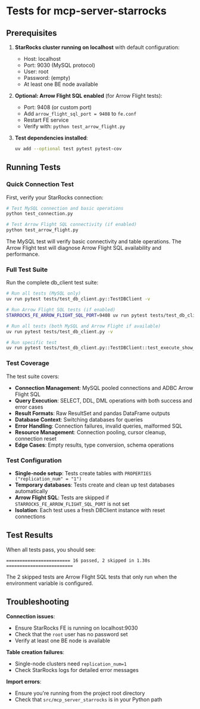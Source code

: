 # Tests for mcp-server-starrocks

## Prerequisites

1. **StarRocks cluster running on localhost** with default configuration:
   - Host: localhost
   - Port: 9030 (MySQL protocol) 
   - User: root
   - Password: (empty)
   - At least one BE node available

2. **Optional: Arrow Flight SQL enabled** (for Arrow Flight tests):
   - Port: 9408 (or custom port)
   - Add `arrow_flight_sql_port = 9408` to `fe.conf`
   - Restart FE service
   - Verify with: `python test_arrow_flight.py`

3. **Test dependencies installed**:
   ```bash
   uv add --optional test pytest pytest-cov
   ```

## Running Tests

### Quick Connection Test
First, verify your StarRocks connection:
```bash
# Test MySQL connection and basic operations
python test_connection.py

# Test Arrow Flight SQL connectivity (if enabled)
python test_arrow_flight.py
```

The MySQL test will verify basic connectivity and table operations. The Arrow Flight test will diagnose Arrow Flight SQL availability and performance.

### Full Test Suite
Run the complete db_client test suite:
```bash
# Run all tests (MySQL only)
uv run pytest tests/test_db_client.py::TestDBClient -v

# Run Arrow Flight SQL tests (if enabled)
STARROCKS_FE_ARROW_FLIGHT_SQL_PORT=9408 uv run pytest tests/test_db_client.py::TestDBClientWithArrowFlight -v

# Run all tests (both MySQL and Arrow Flight if available)
uv run pytest tests/test_db_client.py -v

# Run specific test
uv run pytest tests/test_db_client.py::TestDBClient::test_execute_show_databases -v
```

### Test Coverage

The test suite covers:

- **Connection Management**: MySQL pooled connections and ADBC Arrow Flight SQL
- **Query Execution**: SELECT, DDL, DML operations with both success and error cases
- **Result Formats**: Raw ResultSet and pandas DataFrame outputs
- **Database Context**: Switching databases for queries
- **Error Handling**: Connection failures, invalid queries, malformed SQL
- **Resource Management**: Connection pooling, cursor cleanup, connection reset
- **Edge Cases**: Empty results, type conversion, schema operations

### Test Configuration

- **Single-node setup**: Tests create tables with `PROPERTIES ("replication_num" = "1")`
- **Temporary databases**: Tests create and clean up test databases automatically
- **Arrow Flight SQL**: Tests are skipped if `STARROCKS_FE_ARROW_FLIGHT_SQL_PORT` is not set
- **Isolation**: Each test uses a fresh DBClient instance with reset connections

## Test Results

When all tests pass, you should see:
```
======================== 16 passed, 2 skipped in 1.30s =========================
```

The 2 skipped tests are Arrow Flight SQL tests that only run when the environment variable is configured.

## Troubleshooting

**Connection issues**:
- Ensure StarRocks FE is running on localhost:9030
- Check that the `root` user has no password set
- Verify at least one BE node is available

**Table creation failures**:
- Single-node clusters need `replication_num=1`
- Check StarRocks logs for detailed error messages

**Import errors**:
- Ensure you're running from the project root directory
- Check that `src/mcp_server_starrocks` is in your Python path